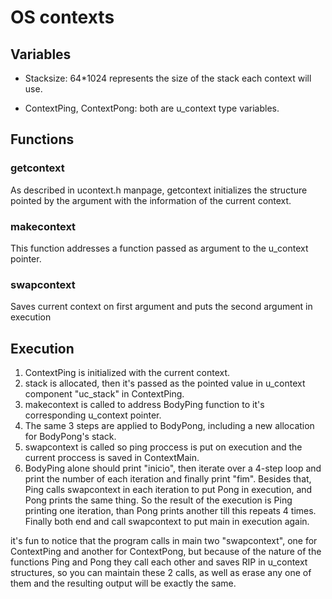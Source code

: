 # OS contexts

## Variables
- Stacksize: 64\*1024 represents the size of the stack each context will use.

- ContextPing, ContextPong: both are u_context type variables.

## Functions
### getcontext
As described in ucontext.h manpage, getcontext initializes the structure pointed 
by the argument with the information of the current context.

### makecontext
This function addresses a function passed as argument to the u_context pointer.

### swapcontext
Saves current context on first argument and puts the second argument in 
execution

## Execution 
1. ContextPing is initialized with the current context.
2. stack is allocated, then it's passed as the pointed value in u_context
 component "uc_stack" in ContextPing. 
3. makecontext is called to address BodyPing function to it's corresponding 
u_context pointer.
4. The same 3 steps are applied to BodyPong, including a new allocation for 
BodyPong's stack.
5. swapcontext is called so ping proccess is put on execution and the current 
proccess is saved in ContextMain.
6. BodyPing alone should print "inicio", then iterate over a 4-step loop and 
print the number of each iteration and finally print "fim". Besides that, Ping
calls swapcontext in each iteration to put Pong in execution, and Pong prints 
the same thing. So the result of the execution is Ping printing one iteration, 
than Pong prints another till this repeats 4 times. Finally both end and call 
swapcontext to put main in execution again.

it's fun to notice that the program calls in main two "swapcontext", one for 
ContextPing and another for ContextPong, but because of the nature of the 
functions Ping and Pong they call each other and saves RIP in u_context 
structures, so you can maintain these 2 calls, as well as erase any one of them 
and the resulting output will be exactly the same.
